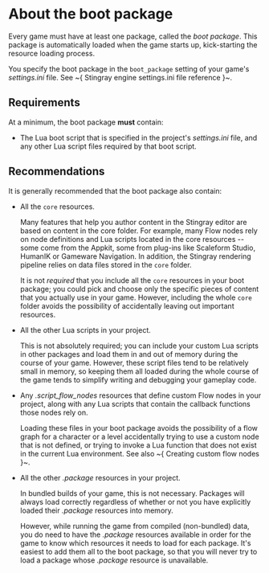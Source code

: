 # About the boot package

Every game must have at least one package, called the *boot package*. This package is automatically loaded when the game starts up, kick-starting the resource loading process.

You specify the boot package in the `boot_package` setting of your game's *settings.ini* file. See ~{ Stingray engine settings.ini file reference }~.

## Requirements

At a minimum, the boot package **must** contain:

-	The Lua boot script that is specified in the project's *settings.ini* file, and any other Lua script files required by that boot script.

## Recommendations

It is generally recommended that the boot package also contain:

-	All the `core` resources.

	Many features that help you author content in the Stingray editor are based on content in the core folder. For example, many Flow nodes rely on node definitions and Lua scripts located in the core resources -- some come from the Appkit, some from plug-ins like Scaleform Studio, HumanIK or Gameware Navigation. In addition, the Stingray rendering pipeline relies on data files stored in the `core` folder.

	It is not *required* that you include all the `core` resources in your boot package; you could pick and choose only the specific pieces of content that you actually use in your game. However, including the whole `core` folder avoids the possibility of accidentally leaving out important resources.

-	All the other Lua scripts in your project.

	This is not absolutely required; you can include your custom Lua scripts in other packages and load them in and out of memory during the course of your game. However, these script files tend to be relatively small in memory, so keeping them all loaded during the whole course of the game tends to simplify writing and debugging your gameplay code.

-	Any *.script_flow_nodes* resources that define custom Flow nodes in your project, along with any Lua scripts that contain the callback functions those nodes rely on.

	Loading these files in your boot package avoids the possibility of a flow graph for a character or a level accidentally trying to use a custom node that is not defined, or trying to invoke a Lua function that does not exist in the current Lua environment. See also ~{ Creating custom flow nodes }~.

-	All the other *.package* resources in your project.

	In bundled builds of your game, this is not necessary. Packages will always load correctly regardless of whether or not you have explicitly loaded their *.package* resources into memory.

	However, while running the game from compiled (non-bundled) data, you do need to have the *.package* resources available in order for the game to know which resources it needs to load for each package. It's easiest to add them all to the boot package, so that you will never try to load a package whose *.package* resource is unavailable.
